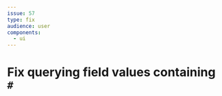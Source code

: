```yaml
---
issue: 57
type: fix
audience: user
components:
  - ui
---
```

# Fix querying field values containing `#`
